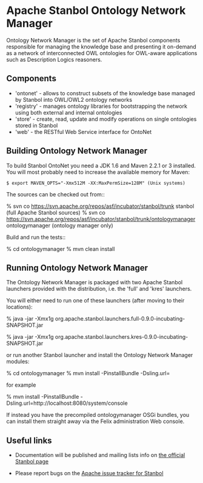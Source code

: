 # Apache Stanbol Ontology Network Manager

Ontology Network Manager is the set of Apache Stanbol components responsible for managing the knowledge base and presenting it on-demand as a network of interconnected OWL ontologies for OWL-aware applications such as Description Logics reasoners.

## Components

   - 'ontonet'     - allows to construct subsets of the knowledge base 
                     managed by Stanbol into OWL/OWL2 ontology networks
   - 'registry'    - manages ontology libraries for bootstrapping the network
                     using both external and internal ontologies
   - 'store'       - create, read, update and modify operations on single
                     ontologies stored in Stanbol
   - 'web'         - the RESTful Web Service interface for OntoNet

## Building Ontology Network Manager

To build Stanbol OntoNet you need a JDK 1.6 and Maven 2.2.1 or 3 installed. You will most probably need to increase the available memory for Maven:

    $ export MAVEN_OPTS="-Xmx512M -XX:MaxPermSize=128M" (Unix systems)
    
The sources can be checked out from::

  % svn co https://svn.apache.org/repos/asf/incubator/stanbol/trunk stanbol (full Apache Stanbol sources)
  % svn co https://svn.apache.org/repos/asf/incubator/stanbol/trunk/ontologymanager ontologymanager (ontology manager only)

Build and run the tests::

  % cd ontologymanager
  % mvn clean install
  
## Running Ontology Network Manager

The Ontology Network Manager is packaged with two Apache Stanbol launchers provided with the distribution, i.e. the 'full' and 'kres' launchers.

You will either need to run one of these launchers (after moving to their locations):

 % java -jar -Xmx1g org.apache.stanbol.launchers.full-0.9.0-incubating-SNAPSHOT.jar
 
 % java -jar -Xmx1g org.apache.stanbol.launchers.kres-0.9.0-incubating-SNAPSHOT.jar

or run another Stanbol launcher and install the Ontology Network Manager modules:

 % cd ontologymanager
 % mvn install -PinstallBundle -Dsling.url=<path to your running Felix administration console>

for example

 % mvn install -PinstallBundle -Dsling.url=http://localhost:8080/system/console
 
If instead you have the precompiled ontologymanager OSGi bundles, you can install them straight away via the Felix administration Web console.

## Useful links

  - Documentation will be published and mailing lists info on [the official
    Stanbol page](http://incubator.apache.org/stanbol/)

  - Please report bugs on the [Apache issue tracker for Stanbol](
    https://issues.apache.org/jira/browse/STANBOL)

